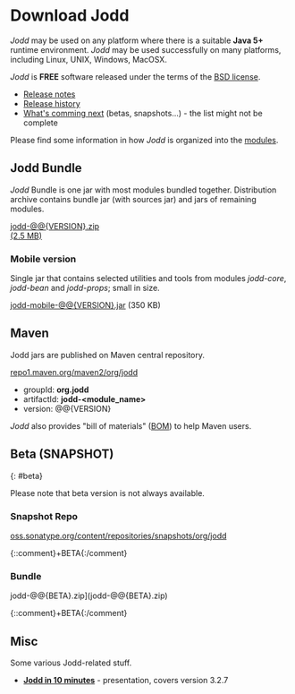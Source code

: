 # Download Jodd

*Jodd* may be used on any platform where there is a suitable **Java 5+**
runtime environment. *Jodd* may be used successfully on many platforms,
including Linux, UNIX, Windows, MacOSX.

*Jodd* is **FREE** software released under the terms of the [BSD
license](/license.html).

* [Release notes](/release.html)
* [Release history](/history.html)
* [What's comming next](/beta.html) (betas, snapshots...) - the list might
not be complete

Please find some information in how *Jodd* is organized
into the [modules](../module.html).

## Jodd Bundle

*Jodd* Bundle is one jar with most modules bundled together.
Distribution archive contains bundle jar (with sources jar)
and jars of remaining modules.

<div class="button"><a href="jodd-@@{VERSION}.zip">
	jodd-@@{VERSION}.zip
	<div class="sub">(2.5 MB)</div>
</a></div>

### Mobile version

Single jar that contains selected utilities and tools from modules
<var>jodd-core</var>, <var>jodd-bean</var> and <var>jodd-props</var>;
small in size.

[jodd-mobile-@@{VERSION}.jar](jodd-mobile-@@{VERSION}.jar) (350 KB)

## Maven

Jodd jars are published on Maven central repository.

<div class="button button-long">
	<a href="http://repo1.maven.org/maven2/org/jodd/" target="_blank">
		repo1.maven.org/maven2/org/jodd
	</a>
</div>

* groupId: **org.jodd**
* artifactId: **jodd-\<module_name\>**
* version: @@{VERSION}

*Jodd* also provides "bill of materials"
([BOM](http://maven.apache.org/guides/introduction/introduction-to-dependency-mechanism.html))
to help Maven users.

## Beta (SNAPSHOT)
{: #beta}

Please note that beta version is not always available.

### Snapshot Repo

[oss.sonatype.org/content/repositories/snapshots/org/jodd][1]

{::comment}+BETA{:/comment}
### Bundle

jodd-@@{BETA}.zip](jodd-@@{BETA}.zip)

{::comment}+BETA{:/comment}

## Misc

Some various Jodd-related stuff.

* [**Jodd in 10 minutes**](/download/jodd-in-10-minutes.pdf) - presentation, covers version 3.2.7


[1]: https://oss.sonatype.org/content/repositories/snapshots/org/jodd/
